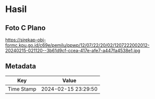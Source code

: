 # Hasil

## Foto C Plano

https://sirekap-obj-formc.kpu.go.id/c69e/pemilu/ppwp/12/07/22/20/02/1207222002012-20240215-021120--3b61d9cf-ccea-417e-afe7-a447fa4538e1.jpg


## Metadata

| Key        | Value               |
| ---------- | ------------------- |
| Time Stamp | 2024-02-15 23:29:50 |



